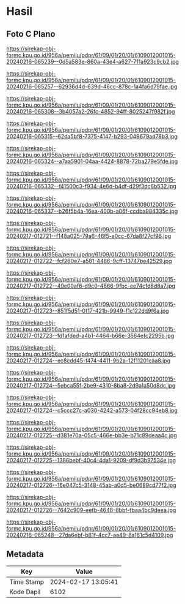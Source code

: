 # Hasil

## Foto C Plano

https://sirekap-obj-formc.kpu.go.id/956a/pemilu/pdpr/61/09/01/20/01/6109012001015-20240216-065239--0d5a583e-860a-43e4-a627-711a923c9cb2.jpg

https://sirekap-obj-formc.kpu.go.id/956a/pemilu/pdpr/61/09/01/20/01/6109012001015-20240216-065257--62936d4d-639d-46cc-878c-1a4fa6d79fae.jpg

https://sirekap-obj-formc.kpu.go.id/956a/pemilu/pdpr/61/09/01/20/01/6109012001015-20240216-065308--3b4057a2-26fc-4852-94ff-8025247f982f.jpg

https://sirekap-obj-formc.kpu.go.id/956a/pemilu/pdpr/61/09/01/20/01/6109012001015-20240216-065315--62da5bf8-7375-4147-b293-049679ad78b3.jpg

https://sirekap-obj-formc.kpu.go.id/956a/pemilu/pdpr/61/09/01/20/01/6109012001015-20240216-065324--a7aa5901-04aa-4424-8878-72ba279e5fde.jpg

https://sirekap-obj-formc.kpu.go.id/956a/pemilu/pdpr/61/09/01/20/01/6109012001015-20240216-065332--f41500c3-f934-4e6d-b4df-d29f3dc6b532.jpg

https://sirekap-obj-formc.kpu.go.id/956a/pemilu/pdpr/61/09/01/20/01/6109012001015-20240216-065337--b26f5b4a-16ea-400b-a06f-ccdba984335c.jpg

https://sirekap-obj-formc.kpu.go.id/956a/pemilu/pdpr/61/09/01/20/01/6109012001015-20240217-012721--f148a025-79a6-46f5-a0cc-67da8f27cf96.jpg

https://sirekap-obj-formc.kpu.go.id/956a/pemilu/pdpr/61/09/01/20/01/6109012001015-20240217-012722--fcf260e7-a581-4486-9cff-13747be42529.jpg

https://sirekap-obj-formc.kpu.go.id/956a/pemilu/pdpr/61/09/01/20/01/6109012001015-20240217-012722--49e00af6-d9c0-4666-9fbc-ee74cfd8d8a7.jpg

https://sirekap-obj-formc.kpu.go.id/956a/pemilu/pdpr/61/09/01/20/01/6109012001015-20240217-012723--851f5d51-0f17-421b-9949-f1c122dd9f6a.jpg

https://sirekap-obj-formc.kpu.go.id/956a/pemilu/pdpr/61/09/01/20/01/6109012001015-20240217-012723--fd1afded-a4b1-4464-b66e-3564efc2295b.jpg

https://sirekap-obj-formc.kpu.go.id/956a/pemilu/pdpr/61/09/01/20/01/6109012001015-20240217-012724--ec8cdd45-f474-4411-9b2a-12f11201caa8.jpg

https://sirekap-obj-formc.kpu.go.id/956a/pemilu/pdpr/61/09/01/20/01/6109012001015-20240217-012724--5ebca55f-2be9-4310-8ba8-2d9a1a50d8dc.jpg

https://sirekap-obj-formc.kpu.go.id/956a/pemilu/pdpr/61/09/01/20/01/6109012001015-20240217-012724--c5ccc27c-a030-4242-a573-04f28cc94eb8.jpg

https://sirekap-obj-formc.kpu.go.id/956a/pemilu/pdpr/61/09/01/20/01/6109012001015-20240217-012725--d381e70a-05c5-466e-bb3e-b71c89deaa4c.jpg

https://sirekap-obj-formc.kpu.go.id/956a/pemilu/pdpr/61/09/01/20/01/6109012001015-20240217-012725--1386bebf-40c4-4da1-9209-df9d3b97534e.jpg

https://sirekap-obj-formc.kpu.go.id/956a/pemilu/pdpr/61/09/01/20/01/6109012001015-20240217-012726--16e047c5-3148-45ab-a0d5-be0689cd77f2.jpg

https://sirekap-obj-formc.kpu.go.id/956a/pemilu/pdpr/61/09/01/20/01/6109012001015-20240217-012726--7642c909-eefb-4648-8bbf-fbaa4bc9deea.jpg

https://sirekap-obj-formc.kpu.go.id/956a/pemilu/pdpr/61/09/01/20/01/6109012001015-20240216-065248--27da6ebf-b81f-4cc7-aa49-8a161c5d4109.jpg


## Metadata

| Key        | Value               |
| ---------- | ------------------- |
| Time Stamp | 2024-02-17 13:05:41 |
| Kode Dapil | 6102                |



